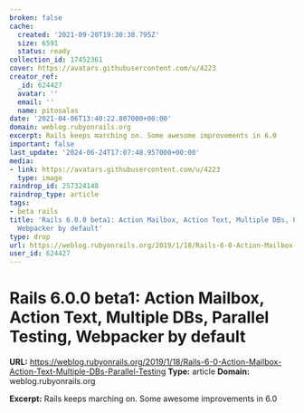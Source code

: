 ```yaml
---
broken: false
cache:
  created: '2021-09-20T19:30:38.795Z'
  size: 6591
  status: ready
collection_id: 17452361
cover: https://avatars.githubusercontent.com/u/4223
creator_ref:
  _id: 624427
  avatar: ''
  email: ''
  name: pitosalas
date: '2021-04-06T13:40:22.807000+00:00'
domain: weblog.rubyonrails.org
excerpt: Rails keeps marching on. Some awesome improvements in 6.0
important: false
last_update: '2024-06-24T17:07:48.957000+00:00'
media:
- link: https://avatars.githubusercontent.com/u/4223
  type: image
raindrop_id: 257324148
raindrop_type: article
tags:
- beta rails
title: 'Rails 6.0.0 beta1: Action Mailbox, Action Text, Multiple DBs, Parallel Testing,
  Webpacker by default'
type: drop
url: https://weblog.rubyonrails.org/2019/1/18/Rails-6-0-Action-Mailbox-Action-Text-Multiple-DBs-Parallel-Testing
user_id: 624427
---
```


# Rails 6.0.0 beta1: Action Mailbox, Action Text, Multiple DBs, Parallel Testing, Webpacker by default

**URL:** https://weblog.rubyonrails.org/2019/1/18/Rails-6-0-Action-Mailbox-Action-Text-Multiple-DBs-Parallel-Testing
**Type:** article
**Domain:** weblog.rubyonrails.org

**Excerpt:** Rails keeps marching on. Some awesome improvements in 6.0
